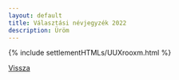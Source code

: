 ```yaml
---
layout: default
title: Választási névjegyzék 2022
description: Üröm
---
```


{% include settlementHTMLs/UUXrooxm.html %}

[Vissza](../)